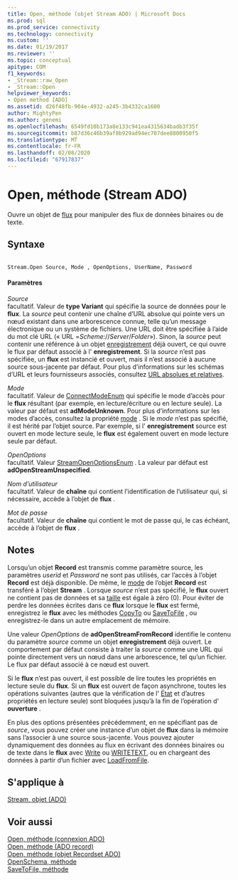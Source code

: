 ```yaml
---
title: Open, méthode (objet Stream ADO) | Microsoft Docs
ms.prod: sql
ms.prod_service: connectivity
ms.technology: connectivity
ms.custom: ''
ms.date: 01/19/2017
ms.reviewer: ''
ms.topic: conceptual
apitype: COM
f1_keywords:
- _Stream::raw_Open
- _Stream::Open
helpviewer_keywords:
- Open method [ADO]
ms.assetid: d26f48fb-904e-4932-a245-3b4332ca1600
author: MightyPen
ms.author: genemi
ms.openlocfilehash: 6549fd10b173a8e133c941ea4315634badb3f35f
ms.sourcegitcommit: b87d36c46b39af8b929ad94ec707dee8800950f5
ms.translationtype: MT
ms.contentlocale: fr-FR
ms.lasthandoff: 02/08/2020
ms.locfileid: "67917837"
---
```

# <a name="open-method-ado-stream"></a>Open, méthode (Stream ADO)
Ouvre un objet de [flux](../../../ado/reference/ado-api/stream-object-ado.md) pour manipuler des flux de données binaires ou de texte.  
  
## <a name="syntax"></a>Syntaxe  
  
```  
  
Stream.Open Source, Mode , OpenOptions, UserName, Password  
```  
  
#### <a name="parameters"></a>Paramètres  
 *Source*  
 facultatif. Valeur de **type Variant** qui spécifie la source de données pour le **flux**. La *source* peut contenir une chaîne d’URL absolue qui pointe vers un nœud existant dans une arborescence connue, telle qu’un message électronique ou un système de fichiers. Une URL doit être spécifiée à l’aide du mot clé URL (« URL =*Scheme*://*Server*/*Folder*»). Sinon, la *source* peut contenir une référence à un objet [enregistrement](../../../ado/reference/ado-api/record-object-ado.md) déjà ouvert, ce qui ouvre le flux par défaut associé à l' **enregistrement**. Si la *source* n’est pas spécifiée, un **flux** est instancié et ouvert, mais il n’est associé à aucune source sous-jacente par défaut. Pour plus d’informations sur les schémas d’URL et leurs fournisseurs associés, consultez [URL absolues et relatives](../../../ado/guide/data/absolute-and-relative-urls.md).  
  
 *Mode*  
 facultatif. Valeur de [ConnectModeEnum](../../../ado/reference/ado-api/connectmodeenum.md) qui spécifie le mode d’accès pour le **flux** résultant (par exemple, en lecture/écriture ou en lecture seule). La valeur par défaut est **adModeUnknown**. Pour plus d’informations sur les modes d’accès, consultez la propriété [mode](../../../ado/reference/ado-api/mode-property-ado.md) . Si le *mode* n’est pas spécifié, il est hérité par l’objet source. Par exemple, si l' **enregistrement** source est ouvert en mode lecture seule, le **flux** est également ouvert en mode lecture seule par défaut.  
  
 *OpenOptions*  
 facultatif. Valeur [StreamOpenOptionsEnum](../../../ado/reference/ado-api/streamopenoptionsenum.md) . La valeur par défaut est **adOpenStreamUnspecified**.  
  
 *Nom d’utilisateur*  
 facultatif. Valeur de **chaîne** qui contient l’identification de l’utilisateur qui, si nécessaire, accède à l’objet de **flux** .  
  
 *Mot de passe*  
 facultatif. Valeur de **chaîne** qui contient le mot de passe qui, le cas échéant, accède à l’objet de **flux** .  
  
## <a name="remarks"></a>Notes  
 Lorsqu’un objet **Record** est transmis comme paramètre source, les paramètres *userid* et *Password* ne sont pas utilisés, car l’accès à l’objet **Record** est déjà disponible. De même, le [mode](../../../ado/reference/ado-api/mode-property-ado.md) de l’objet **Record** est transféré à l’objet **Stream** . Lorsque *source* n’est pas spécifié, le **flux** ouvert ne contient pas de données et sa [taille](../../../ado/reference/ado-api/size-property-ado-stream.md) est égale à zéro (0). Pour éviter de perdre les données écrites dans ce **flux** lorsque le **flux** est fermé, enregistrez le **flux** avec les méthodes [CopyTo](../../../ado/reference/ado-api/copyto-method-ado.md) ou [SaveToFile](../../../ado/reference/ado-api/savetofile-method.md) , ou enregistrez-le dans un autre emplacement de mémoire.  
  
 Une valeur *OpenOptions* de **adOpenStreamFromRecord** identifie le contenu du paramètre *source* comme un objet **enregistrement** déjà ouvert. Le comportement par défaut consiste à traiter la *source* comme une URL qui pointe directement vers un nœud dans une arborescence, tel qu’un fichier. Le flux par défaut associé à ce nœud est ouvert.  
  
 Si le **flux** n’est pas ouvert, il est possible de lire toutes les propriétés en lecture seule du **flux**. Si un **flux** est ouvert de façon asynchrone, toutes les opérations suivantes (autres que la vérification de l' [État](../../../ado/reference/ado-api/state-property-ado.md) et d’autres propriétés en lecture seule) sont bloquées jusqu’à la fin de l’opération d' **ouverture** .  
  
 En plus des options présentées précédemment, en ne spécifiant pas de *source*, vous pouvez créer une instance d’un objet de **flux** dans la mémoire sans l’associer à une source sous-jacente. Vous pouvez ajouter dynamiquement des données au flux en écrivant des données binaires ou de texte dans le **flux** avec [Write](../../../ado/reference/ado-api/write-method.md) ou [WRITETEXT](../../../ado/reference/ado-api/writetext-method.md), ou en chargeant des données à partir d’un fichier avec [LoadFromFile](../../../ado/reference/ado-api/loadfromfile-method-ado.md).  
  
## <a name="applies-to"></a>S'applique à  
 [Stream, objet (ADO)](../../../ado/reference/ado-api/stream-object-ado.md)  
  
## <a name="see-also"></a>Voir aussi  
 [Open, méthode (connexion ADO)](../../../ado/reference/ado-api/open-method-ado-connection.md)   
 [Open, méthode (ADO record)](../../../ado/reference/ado-api/open-method-ado-record.md)   
 [Open, méthode (objet Recordset ADO)](../../../ado/reference/ado-api/open-method-ado-recordset.md)   
 [OpenSchema, méthode](../../../ado/reference/ado-api/openschema-method.md)   
 [SaveToFile, méthode](../../../ado/reference/ado-api/savetofile-method.md)
